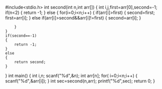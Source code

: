 #include<stdio.h>
int second(int n,int arr[])
{
	int i,j,first=arr[0],second=-1;
	if(n<2)
	{
		return -1;
	}
	else
	{
		for(i=0;i<n;i++)
		{
			if(arr[i]>first)
			{
				second=first;
				first=arr[i];
			}
			else if(arr[i]>second&&arr[i]!=first)
			{
				second=arr[i];
			}
		
			
		}
	}
	if(second==-1)
	{
		return -1;
	}
	else
	{
		return second;
	}
}
int main()
{
	int i,n;
	scanf("%d",&n);
	int arr[n];
	for( i=0;i<n;i++)
	{
		scanf("%d",&arr[i]);
	}
	int sec=second(n,arr);
	printf("%d",sec);
	return 0;
}
